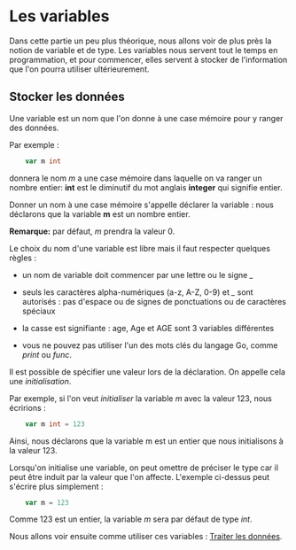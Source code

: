 # Les variables

Dans cette partie un peu plus théorique, nous allons voir de plus près la notion de variable et de type. Les variables nous servent tout le temps en programmation, et pour commencer, elles servent à stocker de l'information que l'on pourra utiliser ultérieurement.

## Stocker les données

Une variable est un nom que l'on donne à une case mémoire pour y ranger des données.

Par exemple :

```go
    var m int
```

donnera le nom _m_ a une case mémoire dans laquelle on va ranger un nombre entier: **int** est le diminutif du mot anglais **integer** qui signifie entier.

Donner un nom à une case mémoire s'appelle déclarer la variable : nous déclarons que la variable **m** est un nombre entier.

**Remarque:** par défaut, _m_ prendra la valeur 0.

Le choix du nom d'une variable est libre mais il faut respecter quelques règles :

* un nom de variable doit commencer par une lettre ou le signe *_*

* seuls les caractères alpha-numériques (a-z, A-Z, 0-9) et *_* sont autorisés : pas d'espace ou de signes de ponctuations ou de caractères spéciaux

* la casse est signifiante : age, Age et AGE sont 3 variables différentes

* vous ne pouvez pas utiliser l'un des mots clés du langage Go, comme *print* ou *func*.

Il est possible de spécifier une valeur lors de la déclaration. On appelle cela une _initialisation_.

Par exemple, si l'on veut _initialiser_ la variable _m_ avec la valeur 123, nous écririons :

```go
    var m int = 123
```

Ainsi, nous déclarons que la variable m est un entier que nous initialisons à la valeur 123.

Lorsqu'on initialise une variable, on peut omettre de préciser le type car il peut être induit par la valeur que l'on affecte. L'exemple ci-dessus peut s'écrire plus simplement :

```go
    var m = 123
```

Comme 123 est un entier, la variable _m_ sera par défaut de type _int_.

Nous allons voir ensuite comme utiliser ces variables : [Traiter les données](./02_10_Traiter_les_donnees.md).